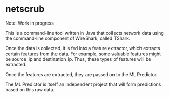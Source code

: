 # netscrub

Note: Work in progress

This is a command-line tool written in Java 
that collects network data using the command-line component of
WireShark, called TShark. 

Once the data is collected, it is fed into a feature extractor,
which extracts certain features from the data. For example, some 
valuable features might be source_ip and destination_ip. 
Thus, these types of features will be extracted. 

Once the features are extracted, they are passed on to the 
ML Predictor.

The ML Predictor is itself an independent project that will form
predictions based on this raw data. 

  
